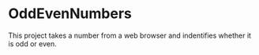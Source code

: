 # OddEvenNumbers
This project takes a number from a web browser and indentifies whether it is odd or even.
